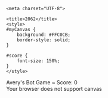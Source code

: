 


<!DOCTYPE html>
<html lang="en">

<head>

    <meta charset="UTF-8">

    <title>2062</title>
    <style>
    #myCanvas {
        background: #FFC0CB;
        border-style: solid;
    }

    #score {
        font-size: 150%;
    }
    </style>


</head>

<body translate="no">
    <div>Avery's Bot Game ~ Score: <span id="score">0</span></div>
    <canvas id="myCanvas" width="600" height="400">
        Your browser does not support canvas
    </canvas>
    <script src='https://cdnjs.cloudflare.com/ajax/libs/jquery/3.4.1/jquery.min.js'></script>
    <script id="rendered-js">
    console.clear();

    let bots = [];

    var c = document.getElementById("myCanvas");
    var ctx = c.getContext("2d");

    function makeBot(x, y, r) {
        if(!x){
            x = Math.floor(Math.random() * canvas.width);
        }
        var bot = {};
        bot.x = x;
        bot.y = y;
        bot.r = r;
        bot.dx = 1;
        bot.dy = -.1;
        bot.color = "indigo";
        bot.theta = Math.atan2(bot.dy, bot.dx);
        return bot;
    }


    var myBot = makeBot(20, 30, 15);
    bots.push(myBot);
    myBot.color = "mediumvioletred";
    bots.push(makeBot(100,200,20));
    bots.push(makeBot(40,60,25));
    console.log(bots);


    function drawBot(bot) {
        ctx.beginPath();
        ctx.arc(bot.x, bot.y, bot.r, 0 * Math.PI, 2 * Math.PI);
        ctx.stroke();
        ctx.fillStyle = bot.color;
        ctx.fill();
        ctx.moveTo(bot.x, bot.y);
        ctx.lineTo(bot.x + bot.r * Math.cos(bot.theta), bot.y + bot.r * Math.sin(bot.theta));
        ctx.stroke();
        
    }


    function moveBot(bot) {
        bot.x = bot.x + bot.dx;
        bot.y = bot.y + bot.dy;

        if (bot.y - bot.r < 0) {
            bot.dy = -bot.dy;
            if(bot.y - bot.r < 0){
                bot.y = bot.r;
            }
            addOne();
        }

        if (bot.x - bot.r < 0) {
            bot.dx = -bot.dx;
            addOne();
        }

        if (bot.x + bot.r >= c.width) {
            bot.dx = -bot.dx;
            addOne();
        }

        if (bot.y + bot.r >= c.height) {
            bot.dy = -bot.dy;
            addOne();
        }

        bot.theta = Math.atan2(bot.dy, bot.dx);
        drawBot(bot);
    }

    function addOne() {
        var score = $("#score").text();
        $("#score").text(Number(score) + 1)
    }

    function moveBots(){
        ctx.clearRect(0, 0, c.width, c.height);
        // moveBot(bots[0]);
        // moveBot(bots[1]);
        for(i = 0; i< bots.length; i++){
            moveBot(bots[i]);
        }
    }
    setInterval(moveBots, 10, myBot);
    

    $("body").keydown(onKeyDown);

    function onKeyDown(e) {
        console.log(e.key);
        e.preventDefault();

        if(e.key=="w"){
            myBot.y = myBot.y - 5;
        }

        if (e.key == " ") {
            console.log("hi Gary");
            myBot.dy= 0;
            myBot.dx = 0;
        }
        if (e.key == "ArrowUp") {
            myBot.dy = myBot.dy - 1;
        }
        if (e.key == "ArrowDown") {
            myBot.dy = myBot.dy + 1;
        }
        if (e.key == "ArrowLeft") {
            myBot.dx = myBot.dx - 1;
        }

    }
    </script>
</body>

</html>
